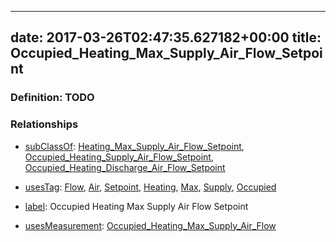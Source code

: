 
---
date: 2017-03-26T02:47:35.627182+00:00
title: Occupied_Heating_Max_Supply_Air_Flow_Setpoint
---
### Definition: TODO

### Relationships

* [subClassOf](http://www.w3.org/2000/01/rdf-schema#subClassOf): [Heating_Max_Supply_Air_Flow_Setpoint](https://brickschema.org/schema/1.0/Brick#Heating_Max_Supply_Air_Flow_Setpoint), [Occupied_Heating_Supply_Air_Flow_Setpoint](https://brickschema.org/schema/1.0/Brick#Occupied_Heating_Supply_Air_Flow_Setpoint), [Occupied_Heating_Discharge_Air_Flow_Setpoint](https://brickschema.org/schema/1.0/Brick#Occupied_Heating_Discharge_Air_Flow_Setpoint)

* [usesTag](https://brickschema.org/schema/1.0/BrickFrame#usesTag): [Flow](https://brickschema.org/schema/1.0/BrickTag#Flow), [Air](https://brickschema.org/schema/1.0/BrickTag#Air), [Setpoint](https://brickschema.org/schema/1.0/BrickTag#Setpoint), [Heating](https://brickschema.org/schema/1.0/BrickTag#Heating), [Max](https://brickschema.org/schema/1.0/BrickTag#Max), [Supply](https://brickschema.org/schema/1.0/BrickTag#Supply), [Occupied](https://brickschema.org/schema/1.0/BrickTag#Occupied)

* [label](http://www.w3.org/2000/01/rdf-schema#label): Occupied Heating Max Supply Air Flow Setpoint

* [usesMeasurement](https://brickschema.org/schema/1.0/BrickFrame#usesMeasurement): [Occupied_Heating_Max_Supply_Air_Flow](https://brickschema.org/schema/1.0/Brick#Occupied_Heating_Max_Supply_Air_Flow)
